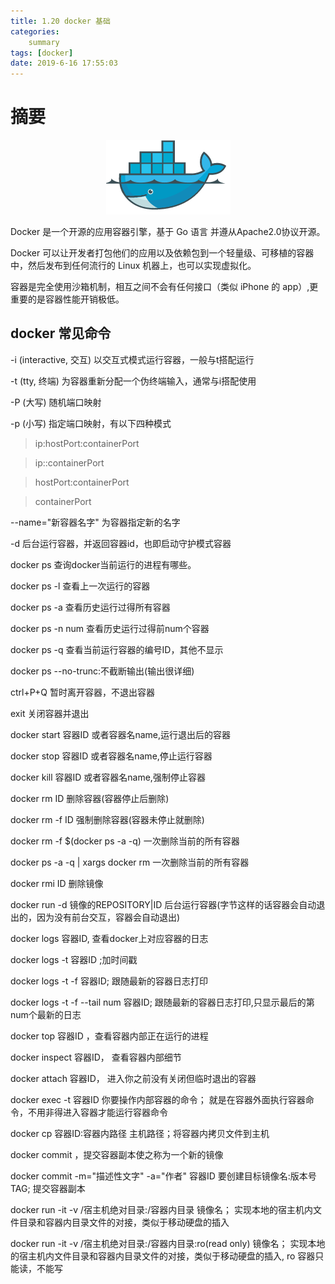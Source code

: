 ```yaml
---
title: 1.20 docker 基础
categories: 
    summary    
tags: [docker]
date: 2019-6-16 17:55:03
---
```


# 摘要

<div align=center> 

![docker](./image1/docker01.png)

</div>

Docker 是一个开源的应用容器引擎，基于 Go 语言 并遵从Apache2.0协议开源。

Docker 可以让开发者打包他们的应用以及依赖包到一个轻量级、可移植的容器中，然后发布到任何流行的 Linux 机器上，也可以实现虚拟化。

容器是完全使用沙箱机制，相互之间不会有任何接口（类似 iPhone 的 app）,更重要的是容器性能开销极低。

<!-- more -->

## docker 常见命令

-i (interactive, 交互) 以交互式模式运行容器，一般与t搭配运行

-t (tty, 终端) 为容器重新分配一个伪终端输入，通常与i搭配使用

-P (大写) 随机端口映射

-p (小写) 指定端口映射，有以下四种模式

> ip:hostPort:containerPort

> ip::containerPort

> hostPort:containerPort

> containerPort

--name="新容器名字" 为容器指定新的名字

-d 后台运行容器，并返回容器id，也即启动守护模式容器

docker ps 查询docker当前运行的进程有哪些。

docker ps -l 查看上一次运行的容器

docker ps -a 查看历史运行过得所有容器

docker ps -n num 查看历史运行过得前num个容器

docker ps -q 查看当前运行容器的编号ID，其他不显示

docker ps --no-trunc:不截断输出(输出很详细)

ctrl+P+Q 暂时离开容器，不退出容器

exit 关闭容器并退出

docker start 容器ID 或者容器名name,运行退出后的容器

docker stop 容器ID 或者容器名name,停止运行容器

docker kill 容器ID 或者容器名name,强制停止容器

docker rm ID 删除容器(容器停止后删除)

docker rm -f ID 强制删除容器(容器未停止就删除)

docker rm -f $(docker ps -a -q) 一次删除当前的所有容器

docker ps -a -q | xargs docker rm  一次删除当前的所有容器

docker rmi ID 删除镜像

docker run -d 镜像的REPOSITORY|ID 后台运行容器(字节这样的话容器会自动退出的，因为没有前台交互，容器会自动退出)

docker logs 容器ID, 查看docker上对应容器的日志

docker logs -t 容器ID ;加时间戳

docker logs -t -f  容器ID; 跟随最新的容器日志打印

docker logs -t -f --tail num 容器ID; 跟随最新的容器日志打印,只显示最后的第num个最新的日志

docker top 容器ID ，查看容器内部正在运行的进程

docker inspect 容器ID， 查看容器内部细节

docker attach 容器ID， 进入你之前没有关闭但临时退出的容器

docker exec -t 容器ID 你要操作内部容器的命令； 就是在容器外面执行容器命令，不用非得进入容器才能运行容器命令

docker cp 容器ID:容器内路径 主机路径；将容器内拷贝文件到主机

docker commit ，提交容器副本使之称为一个新的镜像

docker commit -m="描述性文字" -a="作者" 容器ID 要创建目标镜像名:版本号TAG; 提交容器副本

docker run -it -v /宿主机绝对目录:/容器内目录 镜像名； 实现本地的宿主机内文件目录和容器内目录文件的对接，类似于移动硬盘的插入 

docker run -it -v /宿主机绝对目录:/容器内目录:ro(read only) 镜像名； 实现本地的宿主机内文件目录和容器内目录文件的对接，类似于移动硬盘的插入, ro 容器只能读，不能写